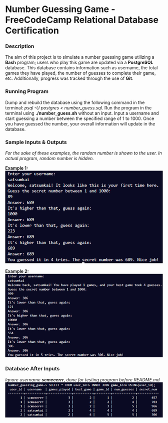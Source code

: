 # Number Guessing Game - FreeCodeCamp Relational Database Certification

### Description
The aim of this project is to simulate a number guessing game utilizing a **Bash** program; users who play this game are updated via a **PostgreSQL** database. This database contains information such as username, the total games they have played, the number of guesses to complete their game, etc. Additionally, progress was tracked through the use of **Git**.

### Running Program
Dump and rebuild the database using the following command in the terminal: *psql -U postgres < number_guess.sql*. Run the program in the terminal using **./number_guess.sh** without an input. Input a username and start guessing a number between the specified range of 1 to 1000. Once you have guessed the number, your overall information will update in the database.  

### Sample Inputs & Outputs
*For the sake of these examples, the random number is shown to the user. In actual program, random number is hidden.*

**Example 1:**
![Example 1](example-img/example-1.png)

**Example 2:**
![Example 2](example-img/example-2.png)

### Database After Inputs
*Ignore username **scmeeerrr**, done for testing program before README.md*
![database-after-examples](example-img/db-example.png)